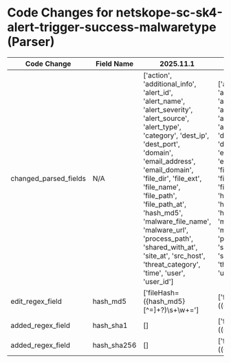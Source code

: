 # Code Changes for netskope-sc-sk4-alert-trigger-success-malwaretype (Parser)

| Code Change | Field Name | 2025.11.1 | 2025.12.1 |
|-------------|------------|-----------|------------|
| changed_parsed_fields | N/A | ['action', 'additional_info', 'alert_id', 'alert_name', 'alert_severity', 'alert_source', 'alert_type', 'category', 'dest_ip', 'dest_port', 'domain', 'email_address', 'email_domain', 'file_dir', 'file_ext', 'file_name', 'file_path', 'file_path_at', 'hash_md5', 'malware_file_name', 'malware_url', 'process_path', 'shared_with_at', 'site_at', 'src_host', 'threat_category', 'time', 'user', 'user_id'] | ['action', 'additional_info', 'alert_id', 'alert_name', 'alert_severity', 'alert_source', 'alert_type', 'category', 'dest_ip', 'dest_port', 'domain', 'email_address', 'email_domain', 'file_dir', 'file_ext', 'file_name', 'file_path', 'file_path_at', 'hash_md5', 'hash_sha1', 'hash_sha256', 'malware_file_name', 'malware_url', 'process_path', 'shared_with_at', 'site_at', 'src_host', 'threat_category', 'time', 'user', 'user_id'] |
| edit_regex_field | hash_md5 | ['fileHash=({hash_md5}[^=]+?)\s+\w+='] | ['fileHash=(({hash_sha256}\w{64})|({hash_sha1}\w{40})|({hash_md5}\w{32}))\s+\w+='] |
| added_regex_field | hash_sha1 | [] | ['fileHash=(({hash_sha256}\w{64})|({hash_sha1}\w{40})|({hash_md5}\w{32}))\s+\w+='] |
| added_regex_field | hash_sha256 | [] | ['fileHash=(({hash_sha256}\w{64})|({hash_sha1}\w{40})|({hash_md5}\w{32}))\s+\w+='] |
